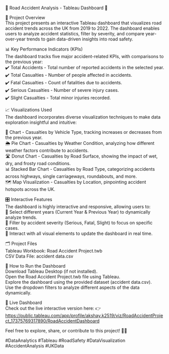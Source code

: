 🚦 Road Accident Analysis - Tableau Dashboard 🚦 <br>

📌 Project Overview <br>
This project presents an interactive Tableau dashboard that visualizes road accident trends across the UK from 2019 to 2022. The dashboard enables users to analyze accident statistics, filter by severity, and compare year-over-year trends to gain data-driven insights into road safety.<br>

📊 Key Performance Indicators (KPIs)<br>
The dashboard tracks five major accident-related KPIs, with comparisons to the previous year:<br>
✔️ Total Accidents - Total number of reported accidents in the selected year.<br>
✔️ Total Casualties - Number of people affected in accidents.<br>
✔️ Fatal Casualties - Count of fatalities due to accidents.<br>
✔️ Serious Casualties - Number of severe injury cases.<br>
✔️ Slight Casualties - Total minor injuries recorded.<br>

📈 Visualizations Used<br>
The dashboard incorporates diverse visualization techniques to make data exploration insightful and intuitive:<br>

🚗 Chart - Casualties by Vehicle Type, tracking increases or decreases from the previous year.<br>
🌦️ Pie Chart - Casualties by Weather Condition, analyzing how different weather factors contribute to accidents.<br>
🛣️ Donut Chart - Casualties by Road Surface, showing the impact of wet, dry, and frosty road conditions.<br>
📊 Stacked Bar Chart - Casualties by Road Type, categorizing accidents across highways, single carriageways, roundabouts, and more.<br>
🗺️ Map Visualization - Casualties by Location, pinpointing accident hotspots across the UK.<br>

🎛️ Interactive Features<br>
The dashboard is highly interactive and responsive, allowing users to:<br>
🔹 Select different years (Current Year & Previous Year) to dynamically analyze trends.<br>
🔹 Filter by accident severity (Serious, Fatal, Slight) to focus on specific cases.<br>
🔹 Interact with all visual elements to update the dashboard in real time.<br>

🗂️ Project Files<br>
Tableau Workbook: Road Accident Project.twb<br>
CSV Data File: accident data.csv<br>

📝 How to Run the Dashboard<br>
Download Tableau Desktop (if not installed).<br>
Open the Road Accident Project.twb file using Tableau.<br>
Explore the dashboard using the provided dataset (accident data.csv).<br>
Use the dropdown filters to analyze different aspects of the data dynamically.<br>

📢 Live Dashboard<br>
Check out the live interactive version here: 👉 https://public.tableau.com/app/profile/akshay.k2519/viz/RoadAccidentProject_17375769317890/RoadAccidentDashboard

Feel free to explore, share, or contribute to this project! 🚗💡 <br>

#DataAnalytics #Tableau #RoadSafety #DataVisualization #AccidentAnalysis #UKData








